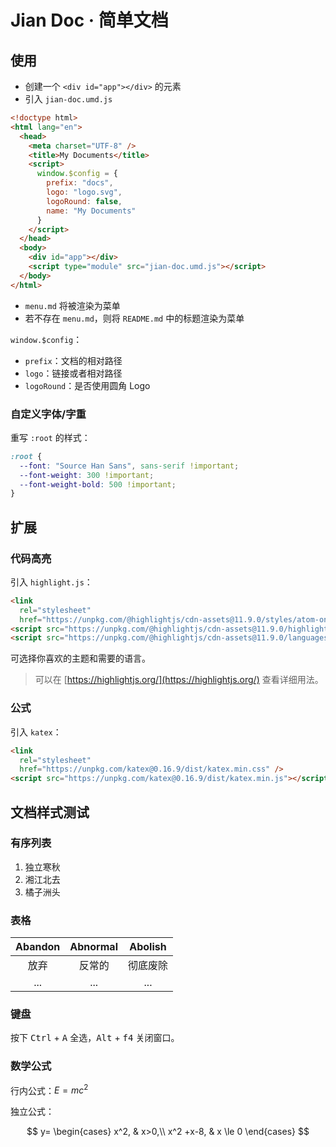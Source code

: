 # Jian Doc · 简单文档

## 使用

- 创建一个 `<div id="app"></div>` 的元素
- 引入 `jian-doc.umd.js`

```html
<!doctype html>
<html lang="en">
  <head>
    <meta charset="UTF-8" />
    <title>My Documents</title>
    <script>
      window.$config = {
        prefix: "docs",
        logo: "logo.svg",
        logoRound: false,
        name: "My Documents"
      }
    </script>
  </head>
  <body>
    <div id="app"></div>
    <script type="module" src="jian-doc.umd.js"></script>
  </body>
</html>
```

- `menu.md` 将被渲染为菜单
- 若不存在 `menu.md`，则将 `README.md` 中的标题渲染为菜单

`window.$config`：

- `prefix`：文档的相对路径
- `logo`：链接或者相对路径
- `logoRound`：是否使用圆角 Logo

### 自定义字体/字重

重写 `:root` 的样式：

```css
:root {
  --font: "Source Han Sans", sans-serif !important;
  --font-weight: 300 !important;
  --font-weight-bold: 500 !important;
}
```

## 扩展

### 代码高亮

引入 `highlight.js`：

```html
<link
  rel="stylesheet"
  href="https://unpkg.com/@highlightjs/cdn-assets@11.9.0/styles/atom-one-dark.min.css" />
<script src="https://unpkg.com/@highlightjs/cdn-assets@11.9.0/highlight.min.js"></script>
<script src="https://unpkg.com/@highlightjs/cdn-assets@11.9.0/languages/xml.min.js"></script>
```

可选择你喜欢的主题和需要的语言。

> 可以在 [https://highlightjs.org/](https://highlightjs.org/) 查看详细用法。

### 公式

引入 `katex`：

```html
<link
  rel="stylesheet"
  href="https://unpkg.com/katex@0.16.9/dist/katex.min.css" />
<script src="https://unpkg.com/katex@0.16.9/dist/katex.min.js"></script>
```

## 文档样式测试

### 有序列表

1. 独立寒秋
2. 湘江北去
3. 橘子洲头

### 表格

| Abandon | Abnormal | Abolish  |
| :-----: | :------: | :------: |
|  放弃   |  反常的  | 彻底废除 |
|   ...   |   ...    |   ...    |

### 键盘

按下 <kbd>Ctrl</kbd> + <kbd>A</kbd> 全选，<kbd>Alt</kbd> + <kbd>f4</kbd> 关闭窗口。

### 数学公式

行内公式：$E=mc^2$

独立公式：

$$
y= \begin{cases} x^2, & x>0,\\ x^2 +x-8, & x \le 0 \end{cases}
$$
